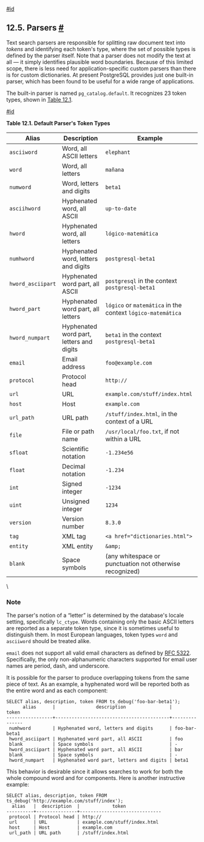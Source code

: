 [#id](#TEXTSEARCH-PARSERS)

## 12.5. Parsers [#](#TEXTSEARCH-PARSERS)

Text search parsers are responsible for splitting raw document text into *tokens* and identifying each token's type, where the set of possible types is defined by the parser itself. Note that a parser does not modify the text at all — it simply identifies plausible word boundaries. Because of this limited scope, there is less need for application-specific custom parsers than there is for custom dictionaries. At present PostgreSQL provides just one built-in parser, which has been found to be useful for a wide range of applications.

The built-in parser is named `pg_catalog.default`. It recognizes 23 token types, shown in [Table 12.1](textsearch-parsers#TEXTSEARCH-DEFAULT-PARSER).

[#id](#TEXTSEARCH-DEFAULT-PARSER)

**Table 12.1. Default Parser's Token Types**

| Alias             | Description                              | Example                                                     |
| ----------------- | ---------------------------------------- | ----------------------------------------------------------- |
| `asciiword`       | Word, all ASCII letters                  | `elephant`                                                  |
| `word`            | Word, all letters                        | `mañana`                                                    |
| `numword`         | Word, letters and digits                 | `beta1`                                                     |
| `asciihword`      | Hyphenated word, all ASCII               | `up-to-date`                                                |
| `hword`           | Hyphenated word, all letters             | `lógico-matemática`                                         |
| `numhword`        | Hyphenated word, letters and digits      | `postgresql-beta1`                                          |
| `hword_asciipart` | Hyphenated word part, all ASCII          | `postgresql` in the context `postgresql-beta1`              |
| `hword_part`      | Hyphenated word part, all letters        | `lógico` or `matemática` in the context `lógico-matemática` |
| `hword_numpart`   | Hyphenated word part, letters and digits | `beta1` in the context `postgresql-beta1`                   |
| `email`           | Email address                            | `foo@example.com`                                           |
| `protocol`        | Protocol head                            | `http://`                                                   |
| `url`             | URL                                      | `example.com/stuff/index.html`                              |
| `host`            | Host                                     | `example.com`                                               |
| `url_path`        | URL path                                 | `/stuff/index.html`, in the context of a URL                |
| `file`            | File or path name                        | `/usr/local/foo.txt`, if not within a URL                   |
| `sfloat`          | Scientific notation                      | `-1.234e56`                                                 |
| `float`           | Decimal notation                         | `-1.234`                                                    |
| `int`             | Signed integer                           | `-1234`                                                     |
| `uint`            | Unsigned integer                         | `1234`                                                      |
| `version`         | Version number                           | `8.3.0`                                                     |
| `tag`             | XML tag                                  | `<a href="dictionaries.html">`                              |
| `entity`          | XML entity                               | `&amp;`                                                     |
| `blank`           | Space symbols                            | (any whitespace or punctuation not otherwise recognized)    |

\


### Note

The parser's notion of a “letter” is determined by the database's locale setting, specifically `lc_ctype`. Words containing only the basic ASCII letters are reported as a separate token type, since it is sometimes useful to distinguish them. In most European languages, token types `word` and `asciiword` should be treated alike.

`email` does not support all valid email characters as defined by [RFC 5322](https://tools.ietf.org/html/rfc5322). Specifically, the only non-alphanumeric characters supported for email user names are period, dash, and underscore.

It is possible for the parser to produce overlapping tokens from the same piece of text. As an example, a hyphenated word will be reported both as the entire word and as each component:

```
SELECT alias, description, token FROM ts_debug('foo-bar-beta1');
      alias      |               description                |     token
-----------------+------------------------------------------+---------------
 numhword        | Hyphenated word, letters and digits      | foo-bar-beta1
 hword_asciipart | Hyphenated word part, all ASCII          | foo
 blank           | Space symbols                            | -
 hword_asciipart | Hyphenated word part, all ASCII          | bar
 blank           | Space symbols                            | -
 hword_numpart   | Hyphenated word part, letters and digits | beta1
```

This behavior is desirable since it allows searches to work for both the whole compound word and for components. Here is another instructive example:

```
SELECT alias, description, token FROM ts_debug('http://example.com/stuff/index');
  alias   |  description  |            token
----------+---------------+------------------------------
 protocol | Protocol head | http://
 url      | URL           | example.com/stuff/index.html
 host     | Host          | example.com
 url_path | URL path      | /stuff/index.html
```